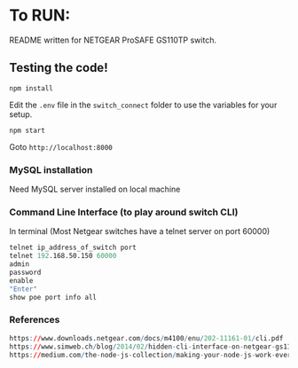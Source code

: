 # To RUN:
README written for NETGEAR ProSAFE GS110TP switch.

## Testing the code!

```npm install```

Edit the  ```.env``` file in the ```switch_connect``` folder to use the variables for your setup.

```npm start```

Goto ```http://localhost:8000```


### MySQL installation

Need MySQL server installed on local machine


### Command Line Interface (to play around switch CLI)

In terminal (Most Netgear switches have a telnet server on port 60000)

```s
telnet ip_address_of_switch port
telnet 192.168.50.150 60000
admin
password
enable
"Enter"
show poe port info all
```


### References
```r
https://www.downloads.netgear.com/docs/m4100/enu/202-11161-01/cli.pdf
https://www.simweb.ch/blog/2014/02/hidden-cli-interface-on-netgear-gs110tp/#comment-6565
https://medium.com/the-node-js-collection/making-your-node-js-work-everywhere-with-environment-variables-2da8cdf6e786 
```
